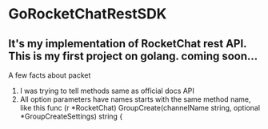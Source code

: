 # GoRocketChatRestSDK
## It's my implementation of RocketChat rest API. This is my first project on golang. coming soon...
A few facts about packet
 1. I was trying to tell methods same as official docs API
 2. All option parameters have names starts with the same method name, like this
 func (r *RocketChat) GroupCreate(channelName string, optional *GroupCreateSettings) string {
